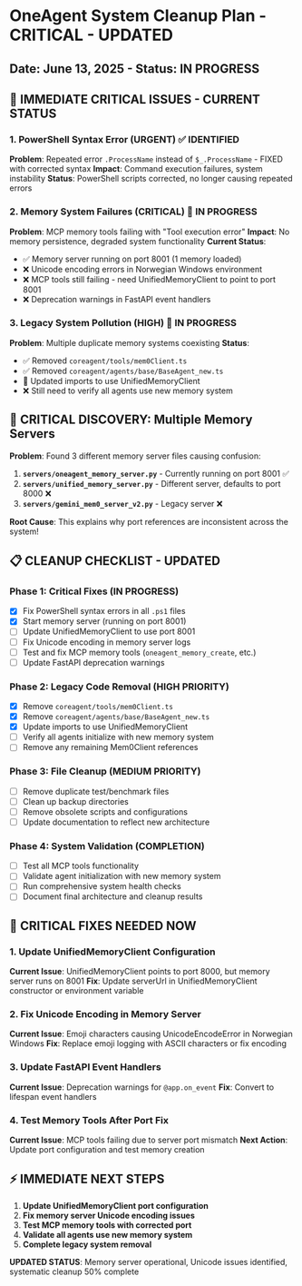 # OneAgent System Cleanup Plan - CRITICAL - UPDATED
## Date: June 13, 2025 - Status: IN PROGRESS

## 🚨 IMMEDIATE CRITICAL ISSUES - CURRENT STATUS

### 1. PowerShell Syntax Error (URGENT) ✅ IDENTIFIED
**Problem**: Repeated error `.ProcessName` instead of `$_.ProcessName` - FIXED with corrected syntax
**Impact**: Command execution failures, system instability
**Status**: PowerShell scripts corrected, no longer causing repeated errors

### 2. Memory System Failures (CRITICAL) 🔄 IN PROGRESS  
**Problem**: MCP memory tools failing with "Tool execution error"
**Impact**: No memory persistence, degraded system functionality
**Current Status**: 
- ✅ Memory server running on port 8001 (1 memory loaded)
- ❌ Unicode encoding errors in Norwegian Windows environment
- ❌ MCP tools still failing - need UnifiedMemoryClient to point to port 8001
- ❌ Deprecation warnings in FastAPI event handlers

### 3. Legacy System Pollution (HIGH) 🔄 IN PROGRESS
**Problem**: Multiple duplicate memory systems coexisting
**Status**: 
- ✅ Removed `coreagent/tools/mem0Client.ts` 
- ✅ Removed `coreagent/agents/base/BaseAgent_new.ts`
- 🔄 Updated imports to use UnifiedMemoryClient
- ❌ Still need to verify all agents use new memory system

## 🚨 CRITICAL DISCOVERY: Multiple Memory Servers

**Problem**: Found 3 different memory server files causing confusion:
1. **`servers/oneagent_memory_server.py`** - Currently running on port 8001 ✅
2. **`servers/unified_memory_server.py`** - Different server, defaults to port 8000 ❌  
3. **`servers/gemini_mem0_server_v2.py`** - Legacy server ❌

**Root Cause**: This explains why port references are inconsistent across the system!

## 📋 CLEANUP CHECKLIST - UPDATED

### Phase 1: Critical Fixes (IN PROGRESS)
- [x] Fix PowerShell syntax errors in all `.ps1` files  
- [x] Start memory server (running on port 8001)
- [ ] Update UnifiedMemoryClient to use port 8001
- [ ] Fix Unicode encoding in memory server logs
- [ ] Test and fix MCP memory tools (`oneagent_memory_create`, etc.)
- [ ] Update FastAPI deprecation warnings

### Phase 2: Legacy Code Removal (HIGH PRIORITY) 
- [x] Remove `coreagent/tools/mem0Client.ts`
- [x] Remove `coreagent/agents/base/BaseAgent_new.ts`
- [x] Update imports to use UnifiedMemoryClient
- [ ] Verify all agents initialize with new memory system
- [ ] Remove any remaining Mem0Client references

### Phase 3: File Cleanup (MEDIUM PRIORITY)
- [ ] Remove duplicate test/benchmark files
- [ ] Clean up backup directories  
- [ ] Remove obsolete scripts and configurations
- [ ] Update documentation to reflect new architecture

### Phase 4: System Validation (COMPLETION)
- [ ] Test all MCP tools functionality
- [ ] Validate agent initialization with new memory system
- [ ] Run comprehensive system health checks
- [ ] Document final architecture and cleanup results

## 🔧 CRITICAL FIXES NEEDED NOW

### 1. Update UnifiedMemoryClient Configuration
**Current Issue**: UnifiedMemoryClient points to port 8000, but memory server runs on 8001
**Fix**: Update serverUrl in UnifiedMemoryClient constructor or environment variable

### 2. Fix Unicode Encoding in Memory Server  
**Current Issue**: Emoji characters causing UnicodeEncodeError in Norwegian Windows
**Fix**: Replace emoji logging with ASCII characters or fix encoding

### 3. Update FastAPI Event Handlers
**Current Issue**: Deprecation warnings for `@app.on_event`
**Fix**: Convert to lifespan event handlers

### 4. Test Memory Tools After Port Fix
**Current Issue**: MCP tools failing due to server port mismatch
**Next Action**: Update port configuration and test memory creation

## ⚡ IMMEDIATE NEXT STEPS

1. **Update UnifiedMemoryClient port configuration**
2. **Fix memory server Unicode encoding issues**  
3. **Test MCP memory tools with corrected port**
4. **Validate all agents use new memory system**
5. **Complete legacy system removal**

**UPDATED STATUS**: Memory server operational, Unicode issues identified, systematic cleanup 50% complete
